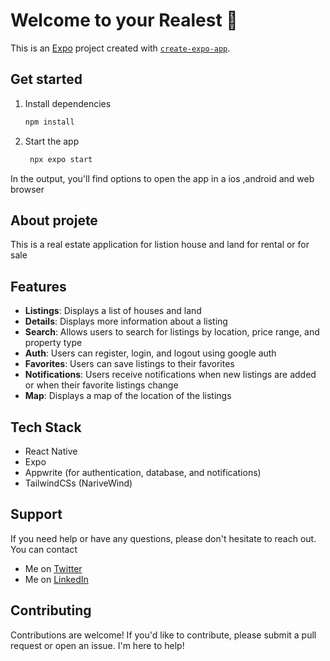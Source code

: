 # Welcome to your Realest 👋

This is an [Expo](https://expo.dev) project created with [`create-expo-app`](https://www.npmjs.com/package/create-expo-app).

## Get started

1. Install dependencies

   ```bash
   npm install
   ```

2. Start the app

   ```bash
    npx expo start
   ```

In the output, you'll find options to open the app in a ios ,android and web browser

## About projete

This is a real estate application for listion house and land for rental or for sale

## Features

- **Listings**: Displays a list of houses and land
- **Details**: Displays more information about a listing
- **Search**: Allows users to search for listings by location, price range, and property type
- **Auth**: Users can register, login, and logout using google auth
- **Favorites**: Users can save listings to their favorites
- **Notifications**: Users receive notifications when new listings are added or when their favorite listings change
- **Map**: Displays a map of the location of the listings

## Tech Stack

- React Native
- Expo
- Appwrite (for authentication, database, and notifications)
- TailwindCSs (NariveWind)

## Support

If you need help or have any questions, please don't hesitate to reach out. You can contact

- Me on [Twitter](https://twitter.com/Sanya_Ololade)
- Me on [LinkedIn](https://www.linkedin.com/in/ololade-sanya-106990272/)

## Contributing

Contributions are welcome! If you'd like to contribute, please submit a pull request or open an issue. I'm here to help!

